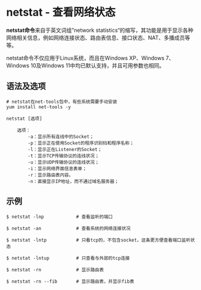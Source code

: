 # netstat - 查看网络状态
**netstat命令**来自于英文词组”network statistics“的缩写，其功能是用于显示各种网络相关信息，例如网络连接状态、路由表信息、接口状态、NAT、多播成员等等。   

netstat命令不仅应用于Linux系统，而且在Windows XP、Windows 7、Windows 10及Windows 11中均已默认支持，并且可用参数也相同。

## 语法及选项
```
# netstat在net-tools包中，有些系统需要手动安装
yum install net-tools -y
```

```
netstat [选项]

    选项：
        -a：显示所有连线中的Socket；
        -p：显示正在使用Socket的程序识别码和程序名称；
        -l：显示正在Listener的Socket；
        -t：显示TCP传输协议的连线状况；
        -u：显示UDP传输协议的连线状况；
        -i：显示网络界面信息表单；
        -r：显示路由表内容。
        -n：直接显示IP地址，而不通过域名服务器；
```

## 示例

```
$ netstat -lnp            # 查看监听的端口

$ netstat -an             # 查看系统的网络连接状况

$ netstat -lntp           # 只看tcp的，不包含socket，这条更方便查看端口监听状态

$ netstat -lntup          # 只查看与外部的tcp连接

$ netstat -rn             # 显示路由表

$ netstat -rn --fib       # 显示路由表，并显示fib表
```
